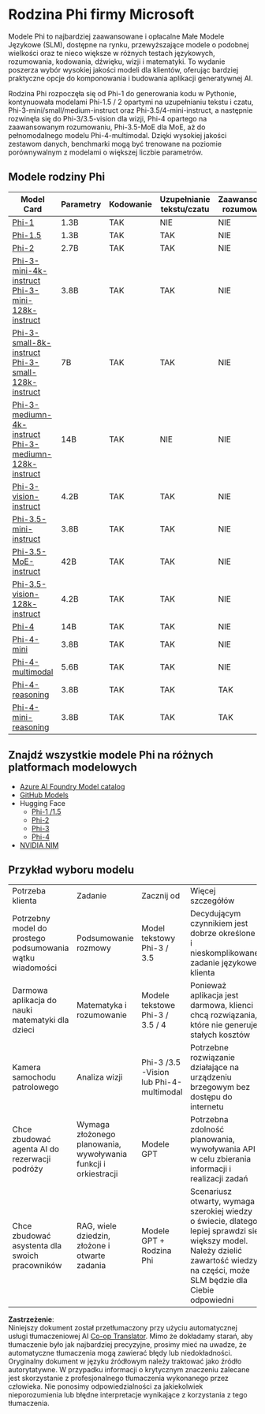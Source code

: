 <!--
CO_OP_TRANSLATOR_METADATA:
{
  "original_hash": "b5d936ffe4dfbab2244f6eb21b11f3b3",
  "translation_date": "2025-05-09T08:00:35+00:00",
  "source_file": "md/01.Introduction/01/01.PhiFamily.md",
  "language_code": "pl"
}
-->
# Rodzina Phi firmy Microsoft

Modele Phi to najbardziej zaawansowane i opłacalne Małe Modele Językowe (SLM), dostępne na rynku, przewyższające modele o podobnej wielkości oraz te nieco większe w różnych testach językowych, rozumowania, kodowania, dźwięku, wizji i matematyki. To wydanie poszerza wybór wysokiej jakości modeli dla klientów, oferując bardziej praktyczne opcje do komponowania i budowania aplikacji generatywnej AI.

Rodzina Phi rozpoczęła się od Phi-1 do generowania kodu w Pythonie, kontynuowała modelami Phi-1.5 / 2 opartymi na uzupełnianiu tekstu i czatu, Phi-3-mini/small/medium-instruct oraz Phi-3.5/4-mini-instruct, a następnie rozwinęła się do Phi-3/3.5-vision dla wizji, Phi-4 opartego na zaawansowanym rozumowaniu, Phi-3.5-MoE dla MoE, aż do pełnomodalnego modelu Phi-4-multimodal. Dzięki wysokiej jakości zestawom danych, benchmarki mogą być trenowane na poziomie porównywalnym z modelami o większej liczbie parametrów.

## Modele rodziny Phi

<div style="font-size:8px">

| Model Card |Parametry|Kodowanie|Uzupełnianie tekstu/czatu|Zaawansowane rozumowanie| Wizja | Dźwięk | MoE
| - | -  | - | - |- |- |- |- |
|[Phi-1](https://huggingface.co/microsoft/phi-1)|1.3B| TAK| NIE | NIE |NIE |NIE |NIE |
|[Phi-1.5](https://huggingface.co/microsoft/phi-1_5)|1.3B| TAK|TAK| NIE |NIE |NIE |NIE |
|[Phi-2](https://huggingface.co/microsoft/phi-1_5)|2.7B| TAK|TAK| NIE |NIE |NIE |NIE |
|[Phi-3-mini-4k-instruct](https://huggingface.co/microsoft/Phi-3-mini-4k-instruct)<br/>[Phi-3-mini-128k-instruct](https://huggingface.co/microsoft/Phi-3-mini-128k-instruct)|3.8B| TAK|TAK| NIE |NIE |NIE |NIE |
|[Phi-3-small-8k-instruct](https://huggingface.co/microsoft/Phi-3-small-8k-instruct)<br/>[Phi-3-small-128k-instruct](https://huggingface.co/microsoft/Phi-3-small-128k-instruct)<br/>|7B| TAK|TAK| NIE |NIE |NIE |NIE |
|[Phi-3-mediumn-4k-instruct](https://huggingface.co/microsoft/Phi-3-medium-4k-instruct)<br>[Phi-3-mediumn-128k-instruct](https://huggingface.co/microsoft/Phi-3-medium-128k-instruct)|14B|TAK|NIE| NIE |NIE |NIE |NIE |
|[Phi-3-vision-instruct](https://huggingface.co/microsoft/Phi-3-vision-128k-instruct)|4.2B|TAK|TAK|NIE |NIE |NIE |NIE |
|[Phi-3.5-mini-instruct](https://huggingface.co/microsoft/Phi-3.5-mini-instruct)|3.8B|TAK|TAK| NIE |NIE |NIE |NIE |
|[Phi-3.5-MoE-instruct](https://huggingface.co/microsoft/Phi-3.5-MoE-instruct)|42B|TAK|TAK| NIE |NIE |NIE |TAK |
|[Phi-3.5-vision-128k-instruct](https://huggingface.co/microsoft/Phi-3.5-vision-instruct)|4.2B|TAK|TAK| NIE |TAK |NIE |NIE |
|[Phi-4](https://huggingface.co/microsoft/phi-4)|14B|TAK|TAK| NIE |NIE |NIE |NIE |
|[Phi-4-mini](https://huggingface.co/microsoft/Phi-4-mini-instruct)|3.8B|TAK|TAK| NIE |NIE |NIE |NIE |
|[Phi-4-multimodal](https://huggingface.co/microsoft/Phi-4-multimodal-instruct)|5.6B|TAK|TAK| NIE |TAK |TAK |NIE |
|[Phi-4-reasoning](../../../../../md/01.Introduction/01)|3.8B|TAK|TAK| TAK |NIE |NIE |NIE |
|[Phi-4-mini-reasoning](../../../../../md/01.Introduction/01)|3.8B|TAK|TAK| TAK |NIE |NIE |NIE |

</div>

## **Znajdź wszystkie modele Phi na różnych platformach modelowych**

- [Azure AI Foundry Model catalog](https://ai.azure.com/explore/models?selectedCollection=phi)
- [GitHub Models](https://github.com/marketplace?query=Phi&type=models)
- Hugging Face
  - [Phi-1 /1.5](https://huggingface.co/collections/microsoft/phi-1-6626e29134744e94e222d572)
  - [Phi-2](https://huggingface.co/microsoft/phi-2)
  - [Phi-3](https://huggingface.co/collections/microsoft/phi-3-6626e15e9585a200d2d761e3)
  - [Phi-4](https://huggingface.co/collections/microsoft/phi-4-677e9380e514feb5577a40e4) 
- [NVIDIA NIM](https://build.nvidia.com/search?q=Phi)

## Przykład wyboru modelu

| | | | |
|-|-|-|-|
|Potrzeba klienta|Zadanie|Zacznij od|Więcej szczegółów|
|Potrzebny model do prostego podsumowania wątku wiadomości|Podsumowanie rozmowy|Model tekstowy Phi-3 / 3.5|Decydującym czynnikiem jest dobrze określone i nieskomplikowane zadanie językowe klienta|
|Darmowa aplikacja do nauki matematyki dla dzieci|Matematyka i rozumowanie|Modele tekstowe Phi-3 / 3.5 / 4|Ponieważ aplikacja jest darmowa, klienci chcą rozwiązania, które nie generuje stałych kosztów|
|Kamera samochodu patrolowego|Analiza wizji|Phi-3 /3.5 -Vision lub Phi-4-multimodal|Potrzebne rozwiązanie działające na urządzeniu brzegowym bez dostępu do internetu|
|Chce zbudować agenta AI do rezerwacji podróży|Wymaga złożonego planowania, wywoływania funkcji i orkiestracji|Modele GPT|Potrzebna zdolność planowania, wywoływania API w celu zbierania informacji i realizacji zadań|
|Chce zbudować asystenta dla swoich pracowników|RAG, wiele dziedzin, złożone i otwarte zadania|Modele GPT + Rodzina Phi|Scenariusz otwarty, wymaga szerokiej wiedzy o świecie, dlatego lepiej sprawdzi się większy model. Należy dzielić zawartość wiedzy na części, może SLM będzie dla Ciebie odpowiedni|

**Zastrzeżenie**:  
Niniejszy dokument został przetłumaczony przy użyciu automatycznej usługi tłumaczeniowej AI [Co-op Translator](https://github.com/Azure/co-op-translator). Mimo że dokładamy starań, aby tłumaczenie było jak najbardziej precyzyjne, prosimy mieć na uwadze, że automatyczne tłumaczenia mogą zawierać błędy lub niedokładności. Oryginalny dokument w języku źródłowym należy traktować jako źródło autorytatywne. W przypadku informacji o krytycznym znaczeniu zalecane jest skorzystanie z profesjonalnego tłumaczenia wykonanego przez człowieka. Nie ponosimy odpowiedzialności za jakiekolwiek nieporozumienia lub błędne interpretacje wynikające z korzystania z tego tłumaczenia.